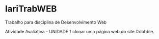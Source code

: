# lariTrabWEB
Trabalho para disciplina de Desenvolvimento Web

Atividade Avaliativa – UNIDADE 1  clonar uma página web do site Dribbble.
